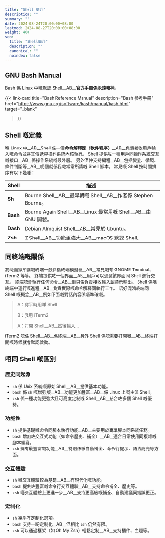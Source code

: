 ```yaml
---
title: "Shell 簡介"
description: ""
summary: ""
date: 2024-08-24T20:00:00+08:00
lastmod: 2024-08-27T20:00:00+08:00
weight: 400
seo:
  title: "Shell簡介"
  description: ""
  canonical: ""
  noindex: false
---
```


## GNU Bash Manual

Bash 係 Linux 中嘅默認 Shell__AB__**官方手冊係永遠嘅神**。

{{< link-card
  title="Bash Reference Manual"
  description="Bash 參考手冊"
  href="https://www.gnu.org/software/bash/manual/bash.html"
  target="_blank"
>}}

## Shell 嘅定義

喺 Linux 中__AB__Shell 係一個**命令解釋器（軟件程序）**__AB__負責接收用戶輸入嘅命令並將其傳遞畀操作系統內核執行。
Shell 提供咗一種用戶同操作系統交互嘅接口__AB__係操作系統嘅最外層。
另外佢仲支持編程__AB__包括變量、循環、條件判斷等__AB__呢個就係我哋常常所講嘅 Shell 腳本。
常見嘅 Shell 按時間排序有以下幾種：

| Shell | 描述 |
| --- | --- |
| **Sh** | Bourne Shell__AB__最早期嘅 Shell__AB__作者係 Stephen Bourne。 |
| **Bash** | Bourne Again Shell__AB__Linux 最常用嘅 Shell__AB__由 GNU 開發。 |
| **Dash** | Debian Almquist Shell__AB__常見於 Ubuntu。 |
| **Zsh** | Z Shell__AB__功能更強大__AB__macOS 默認 Shell。 |

## 同終端嘅關係

我哋而家所講嘅終端一般係指終端模擬器__AB__常見嘅有 GNOME Terminal、iTerm2 等等。
終端提供咗一個界面__AB__用戶可以通過該界面同 Shell 進行交互。
終端唔會執行任何命令__AB__佢只係負責接收輸入並顯示輸出。
Shell 係喺終端中運行嘅進程__AB__負責實際嘅命令解釋同執行工作。
唔好混淆終端同 Shell 嘅概念__AB__例如下面嘅對話內容係唔準確嘅。

> A：你平時用咩 Shell
>
> B：我用 iTerm2
>
> A：打開 Shell__AB__然後輸入...

iTerm2 唔係 Shell__AB__係終端__AB__另外 Shell 係唔需要打開嘅__AB__終端打開嘅時候就會默認啟動。

## 唔同 Shell 嘅區別

### 歷史同起源

* `sh` 係 Unix 系統嘅原始 Shell__AB__提供基本功能。
* `bash` 係 `sh` 嘅增強版__AB__功能更加豐富__AB__係 Linux 上嘅主流 Shell。
* `zsh` 係一種功能更強大且可高度定制嘅 Shell__AB__結合咗多個 Shell 嘅優勢。

### 功能性

* `sh` 提供基礎嘅命令同腳本執行功能__AB__主要用於簡單腳本同系統任務。
* `bash` 增加咗交互式功能（如命令歷史、補全）__AB__適合日常使用同複雜嘅腳本編寫。
* `zsh` 擁有最豐富嘅功能__AB__特別係喺自動補全、命令行提示、語法高亮等方面。

### 交互體驗

* `sh` 嘅交互體驗較為基礎__AB__冇現代化嘅功能。
* `bash` 提供咗豐富嘅命令行交互體驗__AB__支持命令補全、歷史等。
* `zsh` 喺交互體驗上更進一步__AB__支持更高級嘅補全、自動建議同錯誤更正。

### 定制化

* `sh` 幾乎冇定制化選項。
* `bash` 支持一啲定制化__AB__但相比 `zsh` 仍然有限。
* `zsh` 可以通過框架（如 Oh My Zsh）輕鬆定制__AB__支持插件、主題等。
